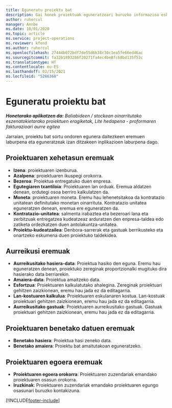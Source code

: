 ```yaml
---
title: Eguneratu proiektu bat
description: Gai honek proiektuak eguneratzeari buruzko informazioa eskaintzen du Project Operations-en.
author: ruhercul
manager: Annbe
ms.date: 10/01/2020
ms.topic: article
ms.service: project-operations
ms.reviewer: kfend
ms.author: ruhercul
ms.openlocfilehash: 27444b072bdf7de55d6b38c30c1ea5fe66ed46ac
ms.sourcegitcommit: fa32b1893286f20271fa4ec4be8fc68bd135f53c
ms.translationtype: HT
ms.contentlocale: eu-ES
ms.lasthandoff: 02/15/2021
ms.locfileid: "5286368"
---
```

# <a name="update-a-project"></a>Eguneratu proiektu bat

_**Honetarako aplikatzen da:** Baliabideen / stockean oinarritutako eszenatokietarako proiektuen eragiketak, Lite hedapena - proformaren fakturazioari aurre egitea_

Jarraian, proiektu bat sortu ondoren egunera daitezkeen eremuen laburpena eta eguneratzeak izan ditzakeen inplikazioen laburpena dago.

## <a name="project-detail-fields"></a>Proiektuaren xehetasun eremuak

- **Izena**: proiektuaren izenburua.
- **Azalpena**: proiektuaren ikuspegi orokorra.
- **Bezeroa**: Proiektua entregatuko duen enpresa.
- **Egutegiaren txantiloia**: Proiektuaren lan orduak. Eremua aldatzen denean, ordutegi osoa berriro kalkulatzen da.
- **Moneta**: proiektuaren moneta. Eremu hau lehenetsitakoa da kontratazio unitatean definitutako monetan oinarrituta. Kontratazio unitatea eguneratzen denean, eremua ere eguneratzen da.
- **Kontratazio-unitatea**: salmenta irabaztea eta bezeroari lana eta zerbitzuak entregatzea kudeatzeaz arduratzen den enpresa-taldea edo zatiketa ordezkatzen duen antolakuntza-unitatea. 
- **Proiektu-kudeatzailea**: Denbora-sarrerak eta gastuak berrikusteko eta onartzeko eskumena duen proiektuko taldekidea.

## <a name="estimate-fields"></a>Aurreikusi eremuak

- **Aurreikusitako hasiera-data**: Proiektua hasiko den eguna. Eremu hau eguneratzen denean, proiektuko zereginak proportzionalki mugituko dira hasierako data berriarekin.
- **Amaiera-data**: Proiektua amaitzeko data.
- **Esfortzua**: Proiektuaren kalkulatutako ahalegina. Zereginak proiektuari gehitzen zaizkionean, eremu hau jada ez da editagarria.
- **Lan-kostuaren kalkulua**: Proiektuaren eskulanaren kostua. Lan-kostuak proiektuari gehitzen zaizkionean, eremu hau jada ez da editagarria.
- **Aurreikusitako gastuak**: Proiektuaren aurreikusitako gastuak. Gastuak proiektuari gehitzen zaizkionean, eremu hau jada ez da editagarria.

## <a name="project-actual-fields"></a>Proiektuaren benetako datuen eremuak
- **Benetako hasiera**: Proiektua hasi zeneko data.
- **Benetako amaiera**: Proiektu bat amaitutakoan eguneratzeko.

## <a name="project-status-fields"></a>Proiektuaren egoera eremuak

- **Proiektuaren egoera orokorra**: Proiektuaren zuzendariak emandako proiektuaren osasun orokorra.
- **Iruzkinak**: Proiektuaren zuzendariak emandako proiektuaren egungo osasunari buruzko kontakizuna.



[!INCLUDE[footer-include](../includes/footer-banner.md)]